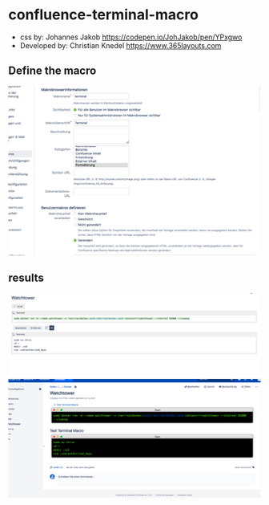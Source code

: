 # confluence-terminal-macro
- css by: Johannes Jakob https://codepen.io/JohJakob/pen/YPxgwo
- Developed by: Christian Knedel https://www.365layouts.com

## Define the macro
![alt text](https://raw.githubusercontent.com/ChristianKnedel/confluence-terminal-macro/master/setup.png "Define the macro")

## results 

![alt text](https://raw.githubusercontent.com/ChristianKnedel/confluence-terminal-macro/master/edit.png "Define the macro")
![alt text](https://raw.githubusercontent.com/ChristianKnedel/confluence-terminal-macro/master/demo.png "Define the macro")
